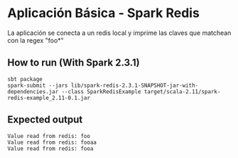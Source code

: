 # Aplicación Básica - Spark Redis

La aplicación se conecta a un redis local y imprime las claves que matchean con la regex "foo*"

## How to run (With Spark 2.3.1)
```
sbt package
spark-submit --jars lib/spark-redis-2.3.1-SNAPSHOT-jar-with-dependencies.jar --class SparkRedisExample target/scala-2.11/spark-redis-example_2.11-0.1.jar
```

## Expected output
```
Value read from redis: foo
Value read from redis: fooaa
Value read from redis: fooa
```
